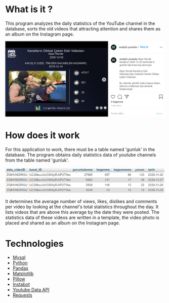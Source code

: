 # What is it ?

  
This program analyzes the daily statistics of the YouTube channel in the database, sorts the old videos that attracting attention and shares them as an album on the Instagram page. 


![enter image description here](https://github.com/MrSipahi/Youtube_old_videos/blob/main/photo/post.PNG?raw=true)


# How does it work

For this application  to work, there must be a table named 'gunluk' in the database. The program obtains daily statistics data of youtube channels from the table named 'gunluk'.

 ![enter image description here](https://github.com/MrSipahi/Youtube_Top_List/blob/main/photo/gunluk_table.PNG?raw=true)


It determines the average number of views, likes, dislikes and comments per video by looking at the channel's total statistics throughout the day. It lists videos that are above this average by the date they were posted. The statistics data of these videos are written in a template, the video photo is placed and shared as an album on the Instagram page.




#  Technologies

 - [Mysql](https://www.mysql.com/)
 - [Python](https://www.python.org/)
 - [Pandas](https://pypi.org/project/pandas/)
 - [Matplotlib](https://pypi.org/project/matplotlib/)
 - [Pillow](https://pypi.org/project/Pillow/)
 - [Instabot](https://pypi.org/project/instabot/)
 - [Youtube Data API](https://developers.google.com/youtube/v3)
 - [Requests](https://pypi.org/project/requests/)


 

